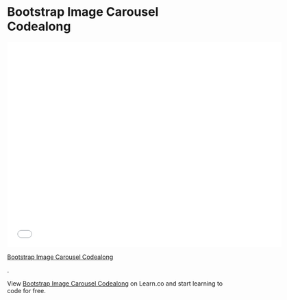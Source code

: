 # Bootstrap Image Carousel Codealong

<iframe width="640" height="480" src="//www.youtube.com/embed/IFS0kPBu7CQ?rel=0&modestbranding=1" frameborder="0" allowfullscreen></iframe>

<p><a href="https://www.youtube.com/watch?v=IFS0kPBu7CQ">Bootstrap Image Carousel Codealong</a></p>.

<p data-visibility='hidden'>View <a href='https://learn.co/lessons/bootstrap-image-carousel-code-along' title='Bootstrap Image Carousel Codealong'>Bootstrap Image Carousel Codealong</a> on Learn.co and start learning to code for free.</p>
 
